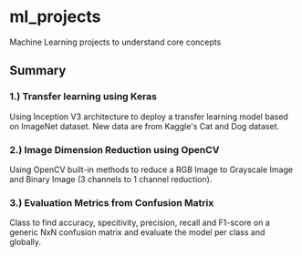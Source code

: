 # ml_projects
Machine Learning projects to understand core concepts
## Summary
### 1.) Transfer learning using Keras
Using Inception V3 architecture to deploy a transfer learning model based on ImageNet dataset. New data are from Kaggle's Cat and Dog dataset.
### 2.) Image Dimension Reduction using OpenCV
Using OpenCV built-in methods to reduce a RGB Image to Grayscale Image and Binary Image (3 channels to 1 channel reduction).
### 3.) Evaluation Metrics from Confusion Matrix
Class to find accuracy, specitivity, precision, recall and F1-score on a generic NxN confusion matrix and evaluate the model per class and globally.
